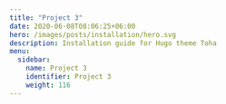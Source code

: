 ```yaml
---
title: "Project 3"
date: 2020-06-08T08:06:25+06:00
hero: /images/posts/installation/hero.svg
description: Installation guide for Hugo theme Toha
menu:
  sidebar:
    name: Project 3
    identifier: Project 3
    weight: 116
---
```


